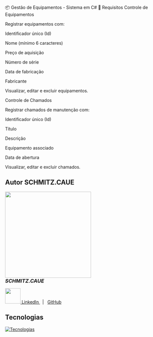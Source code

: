 📦 Gestão de Equipamentos - Sistema em C#
🔧 Requisitos
Controle de Equipamentos

Registrar equipamentos com:

Identificador único (Id)

Nome (mínimo 6 caracteres)

Preço de aquisição

Número de série

Data de fabricação

Fabricante

Visualizar, editar e excluir equipamentos.

Controle de Chamados

Registrar chamados de manutenção com:

Identificador único (Id)

Título

Descrição

Equipamento associado

Data de abertura

Visualizar, editar e excluir chamados.

## Autor SCHMITZ.CAUE


  <img src="https://github.com/user-attachments/assets/bea09985-5a7f-40ca-b0a6-6891c144a032" width="280" />
  <h3 style="margin: 0;"><i>SCHMITZ.CAUE</i></h4>


  <p>
    <a href="https://www.linkedin.com/in/cau%C3%AA-schmitz-316261356/">
      <img src="https://skillicons.dev/icons?i=linkedin&theme=dark" width="50"/>
      LinkedIn
    </a> &nbsp;  |  &nbsp;
    <a href=https://github.com/schmitzcaue
      <img src="https://skillicons.dev/icons?i=github&theme=dark" width="50"/>
      GitHub
    </a>
  </p>
</main>

## Tecnologias

[![Tecnologias](https://skillicons.dev/icons?i=cs,dotnet,visualstudio,git,github)](https://skillicons.dev)
